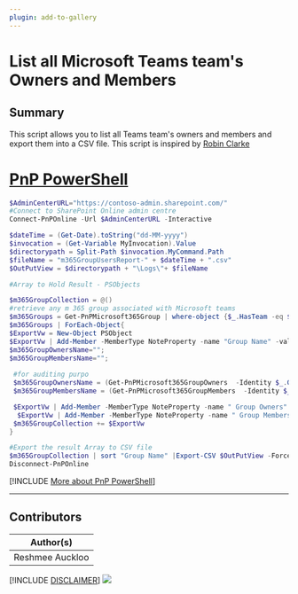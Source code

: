 ```yaml
---
plugin: add-to-gallery
---
```


# List all Microsoft Teams team's Owners and Members

## Summary

This script allows you to list all Teams team's owners and members and export them into a CSV file. This script is inspired by [Robin Clarke](https://dailysysadmin.com/KB/Article/3607/microsoft-teams-powershell-commands-to-list-all-members-and-owners/)
 
# [PnP PowerShell](#tab/pnpps)
```powershell
$AdminCenterURL="https://contoso-admin.sharepoint.com/"
#Connect to SharePoint Online admin centre
Connect-PnPOnline -Url $AdminCenterURL -Interactive

$dateTime = (Get-Date).toString("dd-MM-yyyy")
$invocation = (Get-Variable MyInvocation).Value
$directorypath = Split-Path $invocation.MyCommand.Path
$fileName = "m365GroupUsersReport-" + $dateTime + ".csv"
$OutPutView = $directorypath + "\Logs\"+ $fileName

#Array to Hold Result - PSObjects

$m365GroupCollection = @()
#retrieve any m 365 group associated with Microsoft teams
$m365Groups = Get-PnPMicrosoft365Group | where-object {$_.HasTeam -eq $true}
$m365Groups | ForEach-Object{
$ExportVw = New-Object PSObject
$ExportVw | Add-Member -MemberType NoteProperty -name "Group Name" -value $_.DisplayName
$m365GroupOwnersName="";
$m365GroupMembersName="";
 
 #for auditing purpo
 $m365GroupOwnersName = (Get-PnPMicrosoft365GroupOwners  -Identity $_.GroupId | select -ExpandProperty DisplayName) -join ";";
 $m365GroupMembersName = (Get-PnPMicrosoft365GroupMembers  -Identity $_.GroupId | select -ExpandProperty DisplayName) -join ";";

 $ExportVw | Add-Member -MemberType NoteProperty -name " Group Owners" -value $m365GroupOwnersName
  $ExportVw | Add-Member -MemberType NoteProperty -name " Group Members" -value $m365GroupMembersName
 $m365GroupCollection += $ExportVw
}

#Export the result Array to CSV file
$m365GroupCollection | sort "Group Name" |Export-CSV $OutPutView -Force -NoTypeInformation
Disconnect-PnPOnline
```
[!INCLUDE [More about PnP PowerShell](../../docfx/includes/MORE-PNPPS.md)]
***


## Contributors

| Author(s) |
|-----------|
| Reshmee Auckloo |


[!INCLUDE [DISCLAIMER](../../docfx/includes/DISCLAIMER.md)]
<img src="https://m365-visitor-stats.azurewebsites.net/script-samples/scripts/teams-list-teams-owners-and-members" aria-hidden="true" />
